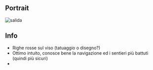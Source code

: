 ## Portrait
![salida](https://static.wikia.nocookie.net/forgottenrealms/images/f/f2/Salida.jpg)

## Info
- Righe rosse sul viso (tatuaggio o disegno?)
- Ottimo intuito, conosce bene la navigazione ed i sentieri più battuti (quindi più sicuri)
- 